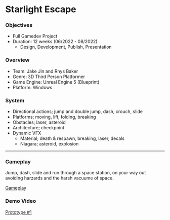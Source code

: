 # Starlight Escape

### Objectives
- Full Gamedev Project
- Duration: 12 weeks (06/2022 - 08/2022)
  - Design, Development, Publish, Presentation

### Overview
- Team: Jake Jin and Rhys Baker
- Genre: 3D Third Person Platformer
- Game Engine: Unreal Engine 5 (Blueprint)
- Platform: Windows

### System
- Directional actions; jump and double jump, dash, crouch, slide
- Platforms; moving, lift, folding, breaking
- Obstacles; laser, asteroid
- Architecture; checkpoint
- Dynamic VFX
  - Material; death & respawn, breaking, laser, decals
  - Niagara; asteroid, explosion

---
### Gameplay
Jump, dash, slide and run through a space station, on your way out avoiding harzards and the harsh vacuume of space.

[Gameplay](https://pheonix412.itch.io/starlight-escape)

### Demo Video
[Prototype #1](https://youtu.be/oFoFKrfUNUQ?list=PL09MNyNTfbuD0FTLwrqWfrz5H2nVY7At2)

